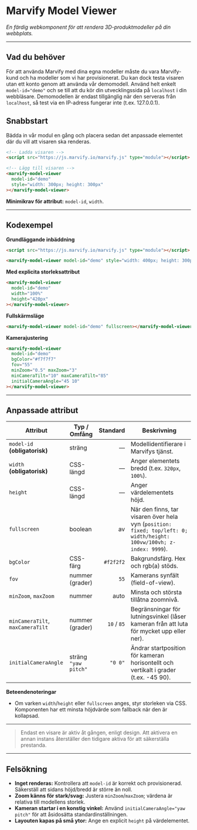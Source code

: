 # Marvify Model Viewer

*En färdig webkomponent för att rendera 3D-produktmodeller på din webbplats.*

---
## Vad du behöver

För att använda Marvify med dina egna modeller måste du vara Marvify-kund och ha modeller som vi har provisionerat. Du kan dock testa visaren utan ett konto genom att använda vår demomodell. Använd helt enkelt `model-id="demo"` och se till att du kör din utvecklingssida på `localhost` i din webbläsare. Demomodellen är endast tillgänglig när den serveras från `localhost`, så test via en IP-adress fungerar inte (t.ex. 127.0.0.1).

## Snabbstart

Bädda in vår modul en gång och placera sedan det anpassade elementet där du vill att visaren ska renderas.

```html
<!-- Ladda visaren -->
<script src="https://js.marvify.io/marvify.js" type="module"></script>

<!-- Lägg till visaren -->
<marvify-model-viewer
  model-id="demo"
  style="width: 300px; height: 300px"
></marvify-model-viewer>
```

**Minimikrav för attribut:** `model-id`, `width`.

---

## Kodexempel

**Grundläggande inbäddning**

```html
<script src="https://js.marvify.io/marvify.js" type="module"></script>

<marvify-model-viewer model-id="demo" style="width: 400px; height: 300px"></marvify-model-viewer>
```

**Med explicita storleksattribut**

```html
<marvify-model-viewer
  model-id="demo"
  width="100%"
  height="420px"
></marvify-model-viewer>
```

**Fullskärmsläge**

```html
<marvify-model-viewer model-id="demo" fullscreen></marvify-model-viewer>
```

**Kamerajustering**

```html
<marvify-model-viewer
  model-id="demo"
  bgColor="#f7f7f7"
  fov="55"
  minZoom="0.5" maxZoom="3"
  minCameraTilt="10" maxCameraTilt="85"
  initialCameraAngle="45 10"
></marvify-model-viewer>
```

---

## Anpassade attribut

| Attribut                        | Typ / Omfång         |        Standard | Beskrivning                                                                                                                  |
| -------------------------------- | -------------------- | --------------: | ---------------------------------------------------------------------------------------------------------------------------- |
| `model-id` **(obligatorisk)**    | sträng               |               — | Modellidentifierare i Marvifys tjänst.                                                                                      |
| `width` **(obligatorisk)**       | CSS-längd            |               — | Anger elementets bredd (t.ex. `320px`, `100%`).                                                                              |
| `height`                         | CSS-längd            |               — | Anger värdelementets höjd.                                                                                                  |
| `fullscreen`                     | boolean              |            av  | När den finns, tar visaren över hela vyn (`position: fixed; top/left: 0; width/height: 100vw/100vh; z-index: 9999`).         |
| `bgColor`                        | CSS-färg             |      `#f2f2f2` | Bakgrundsfärg. Hex och rgb(a) stöds.                                                                                         |
| `fov`                            | nummer (grader)      |           `55` | Kamerans synfält (field-of-view).                                                                                            |
| `minZoom`, `maxZoom`             | nummer               |           auto | Minsta och största tillåtna zoomnivå.                                                                                        |
| `minCameraTilt`, `maxCameraTilt` | nummer (grader)      |    `10` / `85` | Begränsningar för lutningsvinkel (låser kameran från att luta för mycket upp eller ner).                                     |
| `initialCameraAngle`             | sträng `"yaw pitch"` | `"0 0"`        | Ändrar startposition för kameran horisontellt och vertikalt i grader (t.ex. -45 90).                                                  |

**Beteendenoteringar**

* Om varken `width`/`height` eller `fullscreen` anges, styr storleken via CSS. Komponenten har ett minsta höjdvärde som fallback när den är kollapsad.

---

> Endast en visare är aktiv åt gången, enligt design. Att aktivera en annan instans återställer den tidigare aktiva för att säkerställa prestanda.

---

## Felsökning

* **Inget renderas:** Kontrollera att `model-id` är korrekt och provisionerad. Säkerställ att sidans höjd/bredd är större än noll.
* **Zoom känns för stark/svag:** Justera `minZoom`/`maxZoom`; värdena är relativa till modellens storlek.
* **Kameran startar i en konstig vinkel:** Använd `initialCameraAngle="yaw pitch"` för att åsidosätta standardinställningen.
* **Layouten kapas på små ytor:** Ange en explicit `height` på värdelementet.
